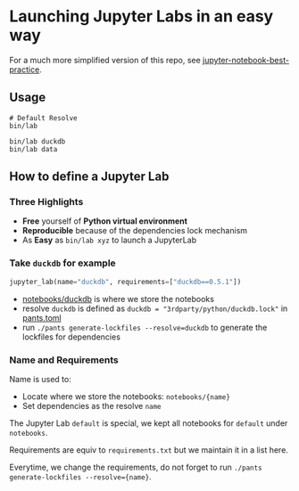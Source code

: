# Launching Jupyter Labs in an easy way
For a much more simplified version of this repo, see [jupyter-notebook-best-practice](https://github.com/da-tubi/jupyter-notebook-best-practice).

## Usage
``` shell
# Default Resolve
bin/lab

bin/lab duckdb
bin/lab data
```
## How to define a Jupyter Lab
### Three Highlights
+ **Free** yourself of **Python virtual environment**
+ **Reproducible** because of  the dependencies lock mechanism
+ As **Easy** as `bin/lab xyz` to launch a JupyterLab

### Take `duckdb` for example
``` python
jupyter_lab(name="duckdb", requirements=["duckdb==0.5.1"])
```

+ [notebooks/duckdb](notebooks/duckdb) is where we store the notebooks
+ resolve `duckdb` is defined as `duckdb = "3rdparty/python/duckdb.lock"` in [pants.toml](pants.toml)
+ run `./pants generate-lockfiles --resolve=duckdb` to generate the lockfiles for dependencies

### Name and Requirements
Name is used to:
+ Locate where we store the notebooks: `notebooks/{name}`
+ Set dependencies as the resolve `name`

The Jupyter Lab `default` is special, we kept all notebooks for `default` under `notebooks`.

Requirements are equiv to `requirements.txt` but we maintain it in a list here.

Everytime, we change the requirements, do not forget to run `./pants generate-lockfiles --resolve={name}`.
